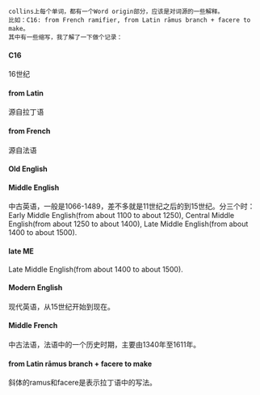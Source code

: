 ```
collins上每个单词，都有一个Word origin部分，应该是对词源的一些解释。
比如：C16: from French ramifier, from Latin rāmus branch + facere to make。
其中有一些缩写，我了解了一下做个记录：
```

#### C16
16世纪

#### from Latin
源自拉丁语

#### from French
源自法语

#### Old English
#### Middle English
中古英语，一般是1066-1489，差不多就是11世纪之后的到15世纪。分三个时：
Early Middle English(from about 1100 to about 1250),
Central Middle English(from about 1250 to about 1400),
Late Middle English(from about 1400 to about 1500).

#### late ME
Late Middle English(from about 1400 to about 1500).

#### Modern English
现代英语，从15世纪开始到现在。

#### Middle French
中古法语，法语中的一个历史时期，主要由1340年至1611年。

#### from Latin rāmus branch + facere to make
斜体的ramus和facere是表示拉丁语中的写法。
